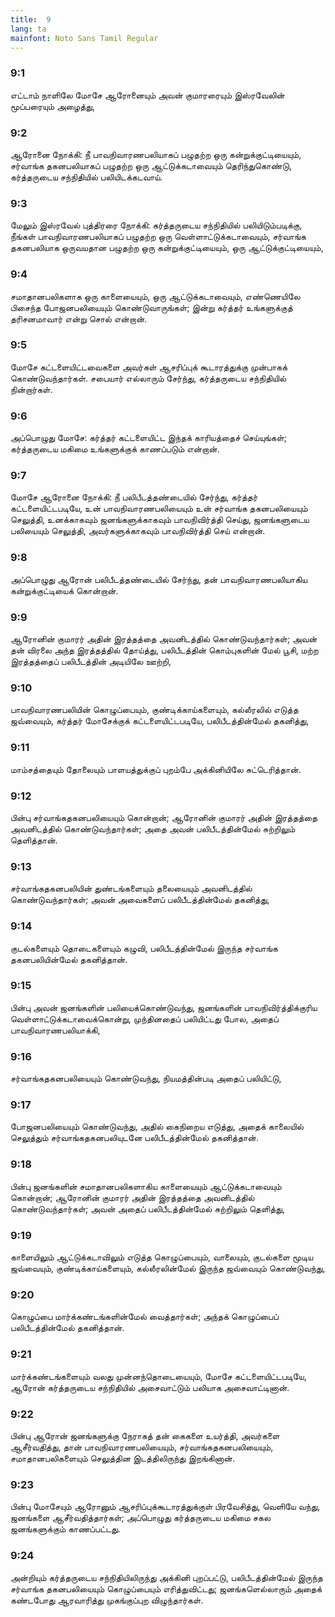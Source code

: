 ```yaml
---
title:  9
lang: ta
mainfont: Noto Sans Tamil Regular
---
```


###  9:1

எட்டாம் நாளிலே மோசே ஆரோனையும் அவன் குமாரரையும் இஸ்ரவேலின் மூப்பரையும் அழைத்து,

###  9:2

ஆரோனை நோக்கி: நீ பாவநிவாரணபலியாகப் பழுதற்ற ஒரு கன்றுக்குட்டியையும், சர்வாங்க தகனபலியாகப் பழுதற்ற ஒரு ஆட்டுக்கடாவையும் தெரிந்துகொண்டு, கர்த்தருடைய சந்நிதியில் பலியிடக்கடவாய்.

###  9:3

மேலும் இஸ்ரவேல் புத்திரரை நோக்கி: கர்த்தருடைய சந்நிதியில் பலியிடும்படிக்கு, நீங்கள் பாவநிவாரணபலியாகப் பழுதற்ற ஒரு வெள்ளாட்டுக்கடாவையும், சர்வாங்க தகனபலியாக ஒருவயதான பழுதற்ற ஒரு கன்றுக்குட்டியையும், ஒரு ஆட்டுக்குட்டியையும்,

###  9:4

சமாதானபலிகளாக ஒரு காளையையும், ஒரு ஆட்டுக்கடாவையும், எண்ணெயிலே பிசைந்த போஜனபலியையும் கொண்டுவாருங்கள்; இன்று கர்த்தர் உங்களுக்குத் தரிசனமாவார் என்று சொல் என்றான்.

###  9:5

மோசே கட்டளையிட்டவைகளை அவர்கள் ஆசரிப்புக் கூடாரத்துக்கு முன்பாகக் கொண்டுவந்தார்கள். சபையார் எல்லாரும் சேர்ந்து, கர்த்தருடைய சந்நிதியில் நின்றார்கள்.

###  9:6

அப்பொழுது மோசே: கர்த்தர் கட்டளையிட்ட இந்தக் காரியத்தைச் செய்யுங்கள்; கர்த்தருடைய மகிமை உங்களுக்குக் காணப்படும் என்றான்.

###  9:7

மோசே ஆரோனை நோக்கி: நீ பலிபீடத்தண்டையில் சேர்ந்து, கர்த்தர் கட்டளையிட்டபடியே, உன் பாவநிவாரணபலியையும் உன் சர்வாங்க தகனபலியையும் செலுத்தி, உனக்காகவும் ஜனங்களுக்காகவும் பாவநிவிர்த்தி செய்து, ஜனங்களுடைய பலியையும் செலுத்தி, அவர்களுக்காகவும் பாவநிவிர்த்தி செய் என்றான்.

###  9:8

அப்பொழுது ஆரோன் பலிபீடத்தண்டையில் சேர்ந்து, தன் பாவநிவாரணபலியாகிய கன்றுக்குட்டியைக் கொன்றான்.

###  9:9

ஆரோனின் குமாரர் அதின் இரத்தத்தை அவனிடத்தில் கொண்டுவந்தார்கள்; அவன் தன் விரலை அந்த இரத்தத்தில் தோய்த்து, பலிபீடத்தின் கொம்புகளின் மேல் பூசி, மற்ற இரத்தத்தைப் பலிபீடத்தின் அடியிலே ஊற்றி,

###  9:10

பாவநிவாரணபலியின் கொழுப்பையும், குண்டிக்காய்களையும், கல்லீரலில் எடுத்த ஜவ்வையும், கர்த்தர் மோசேக்குக் கட்டளையிட்டபடியே, பலிபீடத்தின்மேல் தகனித்து,

###  9:11

மாம்சத்தையும் தோலையும் பாளயத்துக்குப் புறம்பே அக்கினியிலே சுட்டெரித்தான்.

###  9:12

பின்பு சர்வாங்கதகனபலியையும் கொன்றான்; ஆரோனின் குமாரர் அதின் இரத்தத்தை அவனிடத்தில் கொண்டுவந்தார்கள்; அதை அவன் பலிபீடத்தின்மேல் சுற்றிலும் தெளித்தான்.

###  9:13

சர்வாங்கதகனபலியின் துண்டங்களையும் தலையையும் அவனிடத்தில் கொண்டுவந்தார்கள்; அவன் அவைகளைப் பலிபீடத்தின்மேல் தகனித்து,

###  9:14

குடல்களையும் தொடைகளையும் கழுவி, பலிபீடத்தின்மேல் இருந்த சர்வாங்க தகனபலியின்மேல் தகனித்தான்.

###  9:15

பின்பு அவன் ஜனங்களின் பலியைக்கொண்டுவந்து, ஜனங்களின் பாவநிவிர்த்திக்குரிய வெள்ளாட்டுக்கடாவைக்கொன்று, முந்தினதைப் பலியிட்டது போல, அதைப் பாவநிவாரணபலியாக்கி,

###  9:16

சர்வாங்கதகனபலியையும் கொண்டுவந்து, நியமத்தின்படி அதைப் பலியிட்டு,

###  9:17

போஜனபலியையும் கொண்டுவந்து, அதில் கைநிறைய எடுத்து, அதைக் காலையில் செலுத்தும் சர்வாங்கதகனபலியுடனே பலிபீடத்தின்மேல் தகனித்தான்.

###  9:18

பின்பு ஜனங்களின் சமாதானபலிகளாகிய காளையையும் ஆட்டுக்கடாவையும் கொன்றான்; ஆரோனின் குமாரர் அதின் இரத்தத்தை அவனிடத்தில் கொண்டுவந்தார்கள்; அவன் அதைப் பலிபீடத்தின்மேல் சுற்றிலும் தெளித்து,

###  9:19

காளையிலும் ஆட்டுக்கடாவிலும் எடுத்த கொழுப்பையும், வாலையும், குடல்களை மூடிய ஜவ்வையும், குண்டிக்காய்களையும், கல்லீரலின்மேல் இருந்த ஜவ்வையும் கொண்டுவந்து,

###  9:20

கொழுப்பை மார்க்கண்டங்களின்மேல் வைத்தார்கள்; அந்தக் கொழுப்பைப் பலிபீடத்தின்மேல் தகனித்தான்.

###  9:21

மார்க்கண்டங்களையும் வலது முன்னந்தொடையையும், மோசே கட்டளையிட்டபடியே, ஆரோன் கர்த்தருடைய சந்நிதியில் அசைவாட்டும் பலியாக அசைவாட்டினான்.

###  9:22

பின்பு ஆரோன் ஜனங்களுக்கு நேராகத் தன் கைகளை உயர்த்தி, அவர்களை ஆசீர்வதித்து, தான் பாவநிவாரணபலியையும், சர்வாங்கதகனபலியையும், சமாதானபலிகளையும் செலுத்தின இடத்திலிருந்து இறங்கினான்.

###  9:23

பின்பு மோசேயும் ஆரோனும் ஆசரிப்புக்கூடாரத்துக்குள் பிரவேசித்து, வெளியே வந்து, ஜனங்களை ஆசீர்வதித்தார்கள்; அப்பொழுது கர்த்தருடைய மகிமை சகல ஜனங்களுக்கும் காணப்பட்டது.

###  9:24

அன்றியும் கர்த்தருடைய சந்நிதியிலிருந்து அக்கினி புறப்பட்டு, பலிபீடத்தின்மேல் இருந்த சர்வாங்க தகனபலியையும் கொழுப்பையும் எரித்துவிட்டது; ஜனங்களெல்லாரும் அதைக் கண்டபோது ஆரவாரித்து முகங்குப்புற விழுந்தார்கள்.

